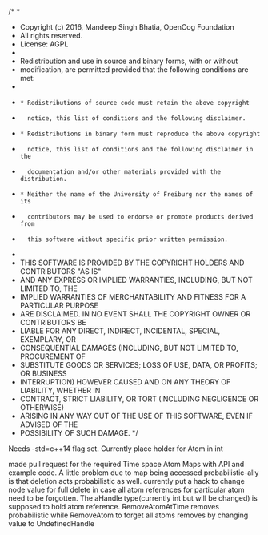 /*
 *
 * Copyright (c) 2016, Mandeep Singh Bhatia, OpenCog Foundation
 * All rights reserved.
 * License: AGPL
 *
 * Redistribution and use in source and binary forms, with or without
 * modification, are permitted provided that the following conditions are met:
 *
 *     * Redistributions of source code must retain the above copyright
 *       notice, this list of conditions and the following disclaimer.
 *     * Redistributions in binary form must reproduce the above copyright
 *       notice, this list of conditions and the following disclaimer in the
 *       documentation and/or other materials provided with the distribution.
 *     * Neither the name of the University of Freiburg nor the names of its
 *       contributors may be used to endorse or promote products derived from
 *       this software without specific prior written permission.
 *
 * THIS SOFTWARE IS PROVIDED BY THE COPYRIGHT HOLDERS AND CONTRIBUTORS "AS IS"
 * AND ANY EXPRESS OR IMPLIED WARRANTIES, INCLUDING, BUT NOT LIMITED TO, THE
 * IMPLIED WARRANTIES OF MERCHANTABILITY AND FITNESS FOR A PARTICULAR PURPOSE
 * ARE DISCLAIMED. IN NO EVENT SHALL THE COPYRIGHT OWNER OR CONTRIBUTORS BE
 * LIABLE FOR ANY DIRECT, INDIRECT, INCIDENTAL, SPECIAL, EXEMPLARY, OR
 * CONSEQUENTIAL DAMAGES (INCLUDING, BUT NOT LIMITED TO, PROCUREMENT OF
 * SUBSTITUTE GOODS OR SERVICES; LOSS OF USE, DATA, OR PROFITS; OR BUSINESS
 * INTERRUPTION) HOWEVER CAUSED AND ON ANY THEORY OF LIABILITY, WHETHER IN
 * CONTRACT, STRICT LIABILITY, OR TORT (INCLUDING NEGLIGENCE OR OTHERWISE)
 * ARISING IN ANY WAY OUT OF THE USE OF THIS SOFTWARE, EVEN IF ADVISED OF THE
 * POSSIBILITY OF SUCH DAMAGE.
 */
 
Needs -std=c++14 flag set. Currently place holder for Atom in int

made pull request for the required Time space Atom Maps with API and example code.
 A little problem due to map being accessed probabilistic-ally is that deletion acts probabilistic as well.
 currently put a hack to change node value for full delete in case all atom references for particular atom need to be forgotten.
 The aHandle type(currently int but will be changed) is supposed to hold atom reference.
 RemoveAtomAtTime removes probabilistic while RemoveAtom to forget all atoms removes by changing value to UndefinedHandle
